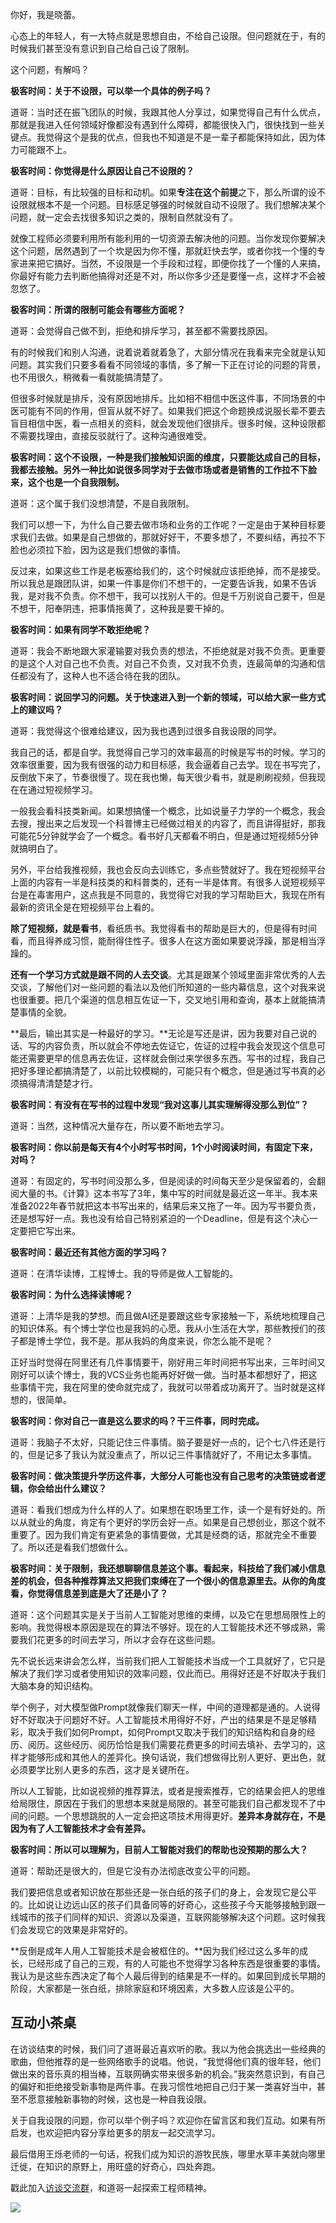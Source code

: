 你好，我是晓蕾。

心态上的年轻人，有一大特点就是思想自由，不给自己设限。但问题就在于，有的时候我们甚至没有意识到自己给自己设了限制。

这个问题，有解吗？

**极客时间：关于不设限，可以举一个具体的例子吗？**

道哥：当时还在振飞团队的时候，我跟其他人分享过，如果觉得自己有什么优点，那就是我进入任何领域好像都没有遇到什么障碍，都能很快入门，很快找到一些关键点。我觉得这个是我的优点，但我也不知道是不是一辈子都能保持如此，因为体力可能跟不上。

**极客时间：你觉得是什么原因让自己不设限的？**

道哥：目标，有比较强的目标和动机。如果**专注在这个前提**之下，那么所谓的设不设限就根本不是一个问题。目标感足够强的时候就自动不设限了。我们想解决某个问题，就一定会去找很多知识之类的，限制自然就没有了。

就像工程师必须要利用所有能利用的一切资源去解决他的问题。当你发现你要解决这个问题，居然遇到了一个坎是因为你不懂，那就赶快去学，或者你找一个懂的专家进来把它搞好。当然，不设限是一个手段和过程，即便你找了一个懂的人来搞，你最好有能力去判断他搞得对还是不对，所以你多少还是要懂一点，这样才不会被忽悠了。

**极客时间：所谓的限制可能会有哪些方面呢？**

道哥：会觉得自己做不到，拒绝和排斥学习，甚至都不需要找原因。

有的时候我们和别人沟通，说着说着就着急了，大部分情况在我看来完全就是认知问题。其实我们只要多看看不同领域的事情，多了解一下正在讨论的问题的背景，也不用很久，稍微看一看就能搞清楚了。

但很多时候就是排斥，没有原因地排斥。比如相不相信中医这件事，不同场景的中医可能有不同的作用，但盲从就不好了。如果我们把这个命题换成说服长辈不要去盲目相信中医，看一点相关的资料，就会发现他们很排斥。很多时候，这种设限都不需要找理由，直接反驳就行了。这种沟通很难受。

**极客时间：这个不设限，一种是我们接触知识面的维度，只要能达成自己的目标，我都去接触。另外一种比如说很多同学对于去做市场或者是销售的工作拉不下脸来，这个也是一个自我限制。**

道哥：这个属于我们没想清楚，不是自我限制。

我们可以想一下，为什么自己要去做市场和业务的工作呢？一定是由于某种目标要求我们去做。如果是自己想做的，那就好好干，不要多想了，不要纠结，再拉不下脸也必须拉下脸，因为这是我们想做的事情。

反过来，如果这些工作是老板塞给我们的，这个时候就应该拒绝掉，而不是接受。所以我总是跟团队讲，如果一件事是你们不想干的，一定要告诉我，如果不告诉我，是对我不负责。你不想干，我可以找别人干的。但是千万别说自己要干，但是不想干，阳奉阴违，把事情拖黄了，这种我是要干掉的。

**极客时间：如果有同学不敢拒绝呢？**

道哥：我会不断地跟大家灌输要对我负责的想法，不拒绝就是对我不负责。更重要的是这个人对自己也不负责。对自己不负责，又对我不负责，连最简单的沟通和信任都没有了，这种人也不适合待在我的团队。

**极客时间：说回学习的问题。关于快速进入到一个新的领域，可以给大家一些方式上的建议吗？**

道哥：我觉得这个很难给建议，因为我也遇到过很多自我设限的同学。

我自己的话，都是自学。我觉得自己学习的效率最高的时候是写书的时候。学习的效率很重要，因为我有很强的动力和目标感，我会逼着自己去学。现在书写完了，反倒放下来了，节奏很慢了。现在我也懒，每天很少看书，就是刷刷视频，但我现在在通过短视频学习。

一般我会看科技类新闻。如果想搞懂一个概念，比如说量子力学的一个概念，我会去搜，搜出来之后发现一个科普博主已经做过相关的内容了，而且讲得挺好，那我可能花5分钟就学会了一个概念。看书好几天都看不明白，但是通过短视频5分钟就搞明白了。

另外，平台给我推视频，我也会反向去训练它，多点些赞就好了。我在短视频平台上面的内容有一半是科技类的和科普类的，还有一半是体育。有很多人说短视频平台是在毒害用户，这点我是不同意的，我觉得它对我的学习帮助巨大，我现在所有最新的资讯全是在短视频平台上看的。

**除了短视频，就是看书**，看纸质书。我觉得看书的帮助是巨大的，但是得有时间看，而且得养成习惯，能耐得住性子。很多人在这方面如果要说浮躁，那是相当浮躁的。

**还有一个学习方式就是跟不同的人去交谈**。尤其是跟某个领域里面非常优秀的人去交谈，了解他们对一些问题的看法以及他们所知道的一些内幕信息，这个对我来说也很重要。把几个渠道的信息相互佐证一下，交叉地引用和查询，基本上就能搞清楚事情的全貌。

**最后，输出其实是一种最好的学习。**无论是写还是讲，因为我要对自己说的话、写的内容负责，所以就会不停地去佐证它，佐证的过程中我会发现这个信息可能还需要更早的信息再去佐证，这样就会倒过来学很多东西。写书的过程，我自己把好多理论都搞清楚了，以前比较模糊的，可能只有个概念，但是通过写书真的必须搞得清清楚楚才行。

**极客时间：有没有在写书的过程中发现“我对这事儿其实理解得没那么到位”？**

道哥：当然，这种情况大量存在，所以要不断地去学习。

**极客时间：你以前是每天有4个小时写书时间，1个小时阅读时间，有固定下来，对吗？**

道哥：有固定的，写书时间没那么多，但是阅读的时间每天至少是保留着的，会翻阅大量的书。《计算》这本书写了3年，集中写的时间就是最近这一年半。我本来准备2022年春节就把这本书写出来的，结果后来又拖了一年。因为写书要负责，还是想写好一点。我也没有给自己特别紧迫的一个Deadline，但是有这个决心一定要把它写出来。

**极客时间：最近还有其他方面的学习吗？**

道哥：在清华读博，工程博士。我的导师是做人工智能的。

**极客时间：为什么选择读博呢？**

道哥：上清华是我的梦想。而且做AI还是要跟这些专家接触一下，系统地梳理自己的知识体系。有个博士学位也是我妈的心愿。我从小生活在大学，那些教授们的孩子都是博士学位，我不是。那从我妈的角度来说，你怎么能不是呢？

正好当时觉得在阿里还有几件事情要干，刚好用三年时间把书写出来，三年时间又刚好可以读个博士，我的VCS业务也能再好好做一做。当时基本都想好了，把这些事情干完，我在阿里的使命就完成了，我就可以带着成功离开了。当时就是这样想的，很简单。

**极客时间：你对自己一直是这么要求的吗？干三件事，同时完成。**

道哥：我脑子不太好，只能记住三件事情。脑子要是好一点的，记个七八件还是行的，但是记多了我认为就没重点了，所以记三件事情就好了，不用记太多事情。

**极客时间：做决策提升学历这件事，大部分人可能也没有自己思考的决策链或者逻辑，你会给出什么建议？**

道哥：看我们想成为什么样的人了。如果想在职场里工作，读一个是有好处的。所以从就业的角度，肯定有个更好的学历会好一点。如果是自己想创业，那这个就不重要了。因为我们肯定有更紧急的事情要做，尤其是经商的话，那就完全不重要了。所以还是看我们想做什么。

**极客时间：关于限制，我还想聊聊信息差这个事。看起来，科技给了我们减小信息差的机会，但各种推荐算法又把我们束缚在了一个很小的信息源里去。从你的角度看，你觉得信息差到底是大了还是小了？**

道哥：这个问题其实是关于当前人工智能对思维的束缚，以及它在思想局限性上的影响。我觉得根本原因是现在的算法不够好。现在的人工智能技术还不够成熟，需要我们花更多的时间去学习，所以才会存在这些问题。

先不说长远来讲会怎么样，当前我们把人工智能技术当成一个工具就好了，它只是解决了我们学习或者使用知识的效率问题，仅此而已。用得好还是不好取决于我们大脑本身的知识结构。

举个例子，对大模型做Prompt就像我们聊天一样，中间的道理都是通的。人说得好不好取决于问题好不好。人工智能技术用得好不好，产出的结果是不是足够精彩，取决于我们如何Prompt，如何Prompt又取决于我们的知识结构和自身的经历、阅历。这些经历、阅历恰恰是我们需要花费更多的时间去填补、去学习的，这样才能够形成和其他人的差异化。换句话说，我们想做得比别人更好、更出色，就必须要学比别人更多的东西，这才是关键所在。

所以人工智能，比如说视频的推荐算法，或者是搜索推荐，它的结果会把人的思维给局限住，原因在于我们的思想本来就是局限的。甚至可能我们自己都发现不了中间的问题。一个思想跳脱的人一定会把这项技术用得更好。**差异本身就存在，不是因为有了人工智能技术才会有差异。**

**极客时间：所以可以理解为，目前人工智能对我们的帮助也没预期的那么大？**

道哥：帮助还是很大的，但是它没有办法彻底改变公平的问题。

我们要把信息或者知识放在那些还是一张白纸的孩子们的身上，会发现它是公平的。比如说让边远山区的孩子们具备同等的好奇心，这些孩子今天能够接触到跟一线城市的孩子们同样的知识、资源以及渠道，互联网能够解决这个问题。这时候我们会发现它的效果是非常好的。

**反倒是成年人用人工智能技术是会被框住的。**因为我们经过这么多年的成长，已经形成了自己的三观，有的人可能也不觉得学习各种东西是很重要的事情。我认为是这些东西决定了每个人最后得到的结果是不一样的。如果回到成长早期的阶段，大家都是一张白纸，排除家庭和环境因素，大多数人应该是公平的。

## 互动小茶桌

在访谈结束的时候，我们问了道哥最近喜欢听的歌。我以为他会挑选出一些经典的歌曲，但他推荐的是一些网络歌手的说唱。他说，“我觉得他们真的很年轻，他们做出来的音乐真的相当棒，互联网确实带来很多新的机会。”我突然意识到，有自己的偏好和拒绝接受新事物是两件事。在我习惯性地把自己归于某一类喜好当中，甚至不愿意接触新事物的时候，这也是一种自我设限。

关于自我设限的问题，你可以举个例子吗？欢迎你在留言区和我们互动。如果有所启发，也欢迎把内容分享给更多的朋友一起交流学习。

最后借用王烁老师的一句话，祝我们成为知识的游牧民族，哪里水草丰美就向哪里迁徙，在知识的原野上，用旺盛的好奇心，四处奔跑。

戳此加入[访谈交流群](http://jinshuju.net/f/ZCfcCK)，和道哥一起探索工程师精神。

![](https://static001.geekbang.org/resource/image/0c/e2/0c0af9a2bd29b769dc4db1fe3bd1c5e2.jpg?wh=4096x1714)